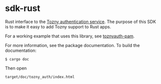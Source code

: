 sdk-rust
========

Rust interface to the [Tozny authentication service][tozny].  The purpose of
this SDK is to make it easy to add Tozny support to Rust apps.

For a working example that uses this library, see [toznyauth-pam][].

[tozny]: http://tozny.com/
[toznyauth-pam]: https://github.com/tozny/toznyauth-pam

For more information, see the package documentation.  To build the
documentation:

    $ cargo doc

Then open

    target/doc/tozny_auth/index.html

